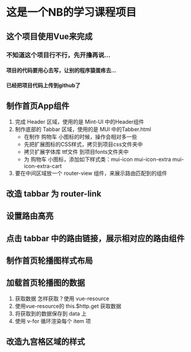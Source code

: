 # 这是一个NB的学习课程项目


## 这个项目使用Vue来完成

### 不知道这个项目行不行，先开撸再说...

#### 项目的代码要用心去写，让别的程序猿蛋疼去...

#### 已经把项目代码上传到github了


## 制作首页App组件
1. 完成 Header 区域，使用的是 Mint-UI 中的Header组件
2. 制作底部的 Tabbar 区域，使用的是 MUI 中的Tabber.html
    + 在制作 购物车 小图标的时候，操作会相对多一些
    + 先把扩展图标的CSS样式，拷贝到项目css文件夹中
    + 拷贝扩展字体库 ttf文件 到项目fonts文件夹中
    + 为 购物车 小图标，添加如下样式类：mui-icon mui-icon-extra mui-icon-extra-cart
3. 要在中间区域放一个 router-view 组件，来展示路由匹配到的组件


## 改造 tabbar 为 router-link

## 设置路由高亮

## 点击 tabbar 中的路由链接，展示相对应的路由组件

## 制作首页轮播图样式布局

## 加载首页轮播图的数据
1. 获取数据 怎样获取？使用 vue-resource
2. 使用vue-resource的 this.$http.get 获取数据
3. 将获取到的数据保存到 data 上
4. 使用 v-for 循环渲染每个 item 项

## 改造九宫格区域的样式















